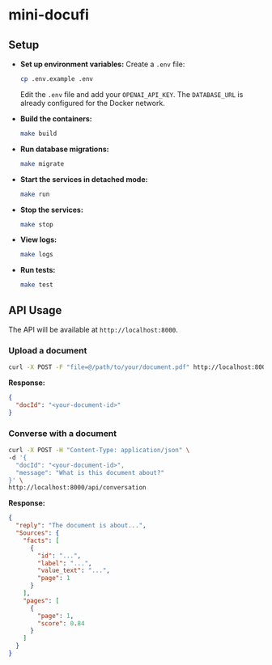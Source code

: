 # mini-docufi

## Setup

- **Set up environment variables:**
   Create a `.env` file:
   ```bash
   cp .env.example .env
   ```
   Edit the `.env` file and add your `OPENAI_API_KEY`. The `DATABASE_URL` is already configured for the Docker network.

- **Build the containers:**
     ```bash
     make build
     ```

- **Run database migrations:**
     ```bash
     make migrate
     ```

- **Start the services in detached mode:**
     ```bash
     make run
     ```

- **Stop the services:**
     ```bash
     make stop
     ```

- **View logs:**
     ```bash
     make logs
     ```

- **Run tests:**
     ```bash
     make test
     ```

## API Usage

The API will be available at `http://localhost:8000`.

### Upload a document

```bash
curl -X POST -F "file=@/path/to/your/document.pdf" http://localhost:8000/api/upload
```

**Response:**
```json
{
  "docId": "<your-document-id>"
}
```

### Converse with a document

```bash
curl -X POST -H "Content-Type: application/json" \
-d '{
  "docId": "<your-document-id>",
  "message": "What is this document about?"
}' \
http://localhost:8000/api/conversation
```

**Response:**
```json
{
  "reply": "The document is about...",
  "Sources": {
    "facts": [
      {
        "id": "...",
        "label": "...",
        "value_text": "...",
        "page": 1
      }
    ],
    "pages": [
      {
        "page": 1,
        "score": 0.84
      }
    ]
  }
}
```
